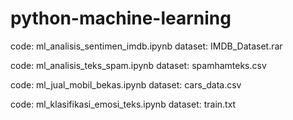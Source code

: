# python-machine-learning

code: ml_analisis_sentimen_imdb.ipynb
dataset: IMDB_Dataset.rar

code: ml_analisis_teks_spam.ipynb
dataset: spamhamteks.csv

code: ml_jual_mobil_bekas.ipynb
dataset: cars_data.csv

code: ml_klasifikasi_emosi_teks.ipynb
dataset: train.txt
